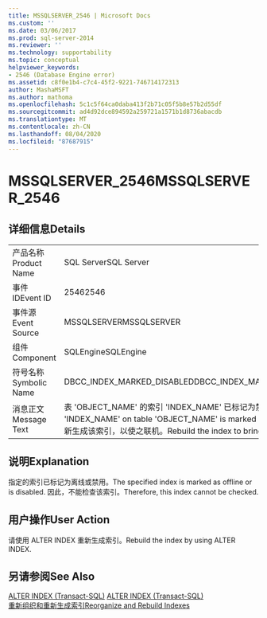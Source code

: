 ```yaml
---
title: MSSQLSERVER_2546 | Microsoft Docs
ms.custom: ''
ms.date: 03/06/2017
ms.prod: sql-server-2014
ms.reviewer: ''
ms.technology: supportability
ms.topic: conceptual
helpviewer_keywords:
- 2546 (Database Engine error)
ms.assetid: c8f0e1b4-c7c4-45f2-9221-746714172313
author: MashaMSFT
ms.author: mathoma
ms.openlocfilehash: 5c1c5f64ca0daba413f2b71c05f5b8e57b2d55df
ms.sourcegitcommit: ad4d92dce894592a259721a1571b1d8736abacdb
ms.translationtype: MT
ms.contentlocale: zh-CN
ms.lasthandoff: 08/04/2020
ms.locfileid: "87687915"
---
```

# <a name="mssqlserver_2546"></a><span data-ttu-id="cc9f7-102">MSSQLSERVER_2546</span><span class="sxs-lookup"><span data-stu-id="cc9f7-102">MSSQLSERVER_2546</span></span>
    
## <a name="details"></a><span data-ttu-id="cc9f7-103">详细信息</span><span class="sxs-lookup"><span data-stu-id="cc9f7-103">Details</span></span>  
  
|||  
|-|-|  
|<span data-ttu-id="cc9f7-104">产品名称</span><span class="sxs-lookup"><span data-stu-id="cc9f7-104">Product Name</span></span>|<span data-ttu-id="cc9f7-105">SQL Server</span><span class="sxs-lookup"><span data-stu-id="cc9f7-105">SQL Server</span></span>|  
|<span data-ttu-id="cc9f7-106">事件 ID</span><span class="sxs-lookup"><span data-stu-id="cc9f7-106">Event ID</span></span>|<span data-ttu-id="cc9f7-107">2546</span><span class="sxs-lookup"><span data-stu-id="cc9f7-107">2546</span></span>|  
|<span data-ttu-id="cc9f7-108">事件源</span><span class="sxs-lookup"><span data-stu-id="cc9f7-108">Event Source</span></span>|<span data-ttu-id="cc9f7-109">MSSQLSERVER</span><span class="sxs-lookup"><span data-stu-id="cc9f7-109">MSSQLSERVER</span></span>|  
|<span data-ttu-id="cc9f7-110">组件</span><span class="sxs-lookup"><span data-stu-id="cc9f7-110">Component</span></span>|<span data-ttu-id="cc9f7-111">SQLEngine</span><span class="sxs-lookup"><span data-stu-id="cc9f7-111">SQLEngine</span></span>|  
|<span data-ttu-id="cc9f7-112">符号名称</span><span class="sxs-lookup"><span data-stu-id="cc9f7-112">Symbolic Name</span></span>|<span data-ttu-id="cc9f7-113">DBCC_INDEX_MARKED_DISABLED</span><span class="sxs-lookup"><span data-stu-id="cc9f7-113">DBCC_INDEX_MARKED_DISABLED</span></span>|  
|<span data-ttu-id="cc9f7-114">消息正文</span><span class="sxs-lookup"><span data-stu-id="cc9f7-114">Message Text</span></span>|<span data-ttu-id="cc9f7-115">表 'OBJECT_NAME' 的索引 'INDEX_NAME' 已标记为禁用。</span><span class="sxs-lookup"><span data-stu-id="cc9f7-115">Index 'INDEX_NAME' on table 'OBJECT_NAME' is marked as disabled.</span></span> <span data-ttu-id="cc9f7-116">请重新生成该索引，以使之联机。</span><span class="sxs-lookup"><span data-stu-id="cc9f7-116">Rebuild the index to bring it online.</span></span>|  
  
## <a name="explanation"></a><span data-ttu-id="cc9f7-117">说明</span><span class="sxs-lookup"><span data-stu-id="cc9f7-117">Explanation</span></span>  
 <span data-ttu-id="cc9f7-118">指定的索引已标记为离线或禁用。</span><span class="sxs-lookup"><span data-stu-id="cc9f7-118">The specified index is marked as offline or is disabled.</span></span> <span data-ttu-id="cc9f7-119">因此，不能检查该索引。</span><span class="sxs-lookup"><span data-stu-id="cc9f7-119">Therefore, this index cannot be checked.</span></span>  
  
## <a name="user-action"></a><span data-ttu-id="cc9f7-120">用户操作</span><span class="sxs-lookup"><span data-stu-id="cc9f7-120">User Action</span></span>  
 <span data-ttu-id="cc9f7-121">请使用 ALTER INDEX 重新生成索引。</span><span class="sxs-lookup"><span data-stu-id="cc9f7-121">Rebuild the index by using ALTER INDEX.</span></span>  
  
## <a name="see-also"></a><span data-ttu-id="cc9f7-122">另请参阅</span><span class="sxs-lookup"><span data-stu-id="cc9f7-122">See Also</span></span>  
 <span data-ttu-id="cc9f7-123">[ALTER INDEX (Transact-SQL)](/sql/t-sql/statements/alter-index-transact-sql) </span><span class="sxs-lookup"><span data-stu-id="cc9f7-123">[ALTER INDEX &#40;Transact-SQL&#41;](/sql/t-sql/statements/alter-index-transact-sql) </span></span>  
 [<span data-ttu-id="cc9f7-124">重新组织和重新生成索引</span><span class="sxs-lookup"><span data-stu-id="cc9f7-124">Reorganize and Rebuild Indexes</span></span>](../indexes/indexes.md)  
  
  
